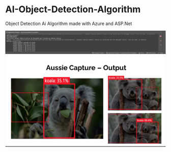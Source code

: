 # AI-Object-Detection-Algorithm
Object Detection Ai Algorithm made with Azure and ASP.Net

<img src="https://github.com/Brutusa/AI-Object-Detection-Algorithm/blob/main/screenshot1.png">
<img src="https://github.com/Brutusa/AI-Object-Detection-Algorithm/blob/main/screenshot2.png">

